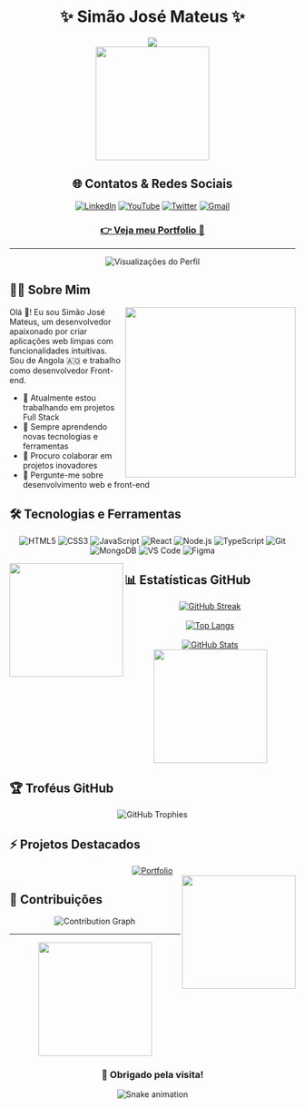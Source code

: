 <div align="center">
  
  # ✨ Simão José Mateus ✨
  
  <img src="https://readme-typing-svg.herokuapp.com/?center=true&vCenter=true&color=3a86ff&size=35&width=800&lines=Desenvolvedor+Web+Full+Stack;Experiência+em+Front-end;De+Angola+para+o+Mundo+🇦🇴" />
  
  <div>
    <img src="https://media.giphy.com/media/lGhBlBMIN2XsEteTN3/giphy.gif" width="200"/>
  </div>
  
  ## 🌐 Contatos & Redes Sociais

  [![LinkedIn](https://img.shields.io/badge/LinkedIn-0077B5?style=for-the-badge&logo=linkedin&logoColor=white)](https://www.linkedin.com/in/simaojosemateus/)
  [![YouTube](https://img.shields.io/badge/YouTube-FF0000?style=for-the-badge&logo=youtube&logoColor=white)](https://www.youtube.com/)
  [![Twitter](https://img.shields.io/badge/Twitter-1DA1F2?style=for-the-badge&logo=twitter&logoColor=white)](https://x.com/simon_joseph/)
  [![Gmail](https://img.shields.io/badge/Gmail-D14836?style=for-the-badge&logo=gmail&logoColor=white)](mailto:simaojose1978@gmail.com)
  
  ### [👉 Veja meu Portfolio 🚀](https://simonjoseph.github.io/portfolio/)
</div>

---

<div align="center">
  <img src="https://komarev.com/ghpvc/?username=simonjoseph&style=for-the-badge&color=blue" alt="Visualizações do Perfil"/>
</div>

## 👨‍💻 Sobre Mim

<img align="right" src="https://media.giphy.com/media/f3iwJFOVOwuy7K6FFw/giphy.gif" width="300"/>

Olá 👋! Eu sou Simão José Mateus, um desenvolvedor apaixonado por criar aplicações web limpas com funcionalidades intuitivas. Sou de Angola 🇦🇴 e trabalho como desenvolvedor Front-end.

- 🔭 Atualmente estou trabalhando em projetos Full Stack
- 🌱 Sempre aprendendo novas tecnologias e ferramentas
- 👯 Procuro colaborar em projetos inovadores
- 💬 Pergunte-me sobre desenvolvimento web e front-end

## 🛠️ Tecnologias e Ferramentas

<div align="center">
  
  ![HTML5](https://img.shields.io/badge/HTML5-E34F26?style=for-the-badge&logo=html5&logoColor=white)
  ![CSS3](https://img.shields.io/badge/CSS3-1572B6?style=for-the-badge&logo=css3&logoColor=white)
  ![JavaScript](https://img.shields.io/badge/JavaScript-F7DF1E?style=for-the-badge&logo=javascript&logoColor=black)
  ![React](https://img.shields.io/badge/React-20232A?style=for-the-badge&logo=react&logoColor=61DAFB)
  ![Node.js](https://img.shields.io/badge/Node.js-339933?style=for-the-badge&logo=nodedotjs&logoColor=white)
  ![TypeScript](https://img.shields.io/badge/TypeScript-007ACC?style=for-the-badge&logo=typescript&logoColor=white)
  ![Git](https://img.shields.io/badge/Git-F05032?style=for-the-badge&logo=git&logoColor=white)  
  ![MongoDB](https://img.shields.io/badge/MongoDB-4EA94B?style=for-the-badge&logo=mongodb&logoColor=white)
  ![VS Code](https://img.shields.io/badge/VS_Code-0078D4?style=for-the-badge&logo=visual%20studio%20code&logoColor=white)
  ![Figma](https://img.shields.io/badge/Figma-F24E1E?style=for-the-badge&logo=figma&logoColor=white)
  
</div>

<img align="left" src="https://media.giphy.com/media/j5hWF2V3RlNGItTkGc/giphy.gif" width="200"/>

## 📊 Estatísticas GitHub

<div align="center">
  <a href="https://git.io/streak-stats">
    <img src="http://github-readme-streak-stats.herokuapp.com?user=simonjoseph&theme=tokyonight&hide_border=true&date_format=j%20M%5B%20Y%5D" alt="GitHub Streak" />
  </a>
</div>
<br>
<div align="center">
  <a href="https://github.com/anuraghazra/github-readme-stats">
    <img src="https://github-readme-stats.vercel.app/api/top-langs/?username=simonjoseph&layout=compact&theme=tokyonight&hide_border=true" alt="Top Langs" />
  </a>
</div>
<br>
<div align="center">
  <a href="https://github.com/anuraghazra/github-readme-stats">
    <img src="https://github-readme-stats.vercel.app/api?username=simonjoseph&show_icons=true&theme=tokyonight&hide_border=true" alt="GitHub Stats" />
  </a>
</div>

<div align="center">
  <img src="https://media.giphy.com/media/L8K62iTDkzGX6/giphy.gif" width="200" />
</div>

## 🏆 Troféus GitHub

<div align="center">
  <img src="https://github-profile-trophy.vercel.app/?username=simonjoseph&theme=tokyonight&no-frame=true&column=7" alt="GitHub Trophies" />
</div>

## ⚡ Projetos Destacados

<div align="center">
  <a href="https://github.com/simonjoseph/portfolio">
    <img src="https://github-readme-stats.vercel.app/api/pin/?username=simonjoseph&repo=portfolio&theme=tokyonight&hide_border=true" alt="Portfolio" />
  </a>
  <!-- Você pode adicionar mais projetos destacados aqui -->
</div>

<img align="right" src="https://media.giphy.com/media/HzPtbOKyBoBFsK4hyc/giphy.gif" width="200"/>

## 📌 Contribuições

<div align="center">
  <img src="https://github-readme-activity-graph.vercel.app/graph?username=simonjoseph&theme=tokyo-night&hide_border=true" alt="Contribution Graph" />
</div>

---

<div align="center">
  <img src="https://media.giphy.com/media/CcwLAV11cALh3OuEJ5/giphy.gif" width="200"/>
  <h3>💖 Obrigado pela visita!</h3>
  
  ![Snake animation](https://github.com/simonjoseph/simonjoseph/blob/output/github-contribution-grid-snake.svg)
</div>
